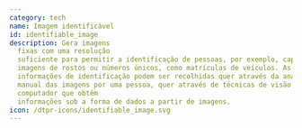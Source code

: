 ```yaml
---
category: tech
name: Imagem identificável
id: identifiable_image
description: Gera imagens
  fixas com uma resolução
  suficiente para permitir a identificação de pessoas, por exemplo, capturando
  imagens de rostos ou números únicos, como matrículas de veículos. As
  informações de identificação podem ser recolhidas quer através da análise
  manual das imagens por uma pessoa, quer através de técnicas de visão por
  computador que obtêm
  informações sob a forma de dados a partir de imagens.
icon: /dtpr-icons/identifiable_image.svg
---
```

